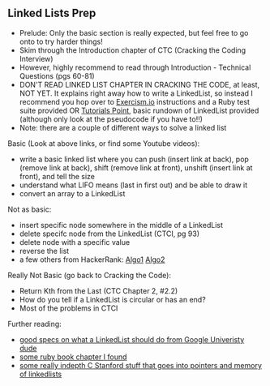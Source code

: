 ## Linked Lists Prep

- Prelude: Only the basic section is really expected, but feel free to go onto to try harder things!
- Skim through the Introduction chapter of CTC (Cracking the Coding Interview)
- However, highly recommend to read through Introduction - Technical Questions (pgs 60-81)
- DON'T READ LINKED LIST CHAPTER IN CRACKING THE CODE, at least, NOT YET.  It explains right away how to write a LinkedList, so instead I recommend you hop over to [Exercism.io](http://exercism.io/exercises/ruby/simple-linked-list/readme) instructions and a Ruby test suite provided OR [Tutorials Point](https://www.tutorialspoint.com/data_structures_algorithms/linked_lists_algorithm.htm), basic rundown of LinkedList provided (although only look at the pseudocode if you have to!!)
- Note: there are a couple of different ways to solve a linked list


Basic (Look at above links, or find some Youtube videos):
- write a basic linked list where you can push (insert link at back), pop (remove link at back), shift (remove link at front), unshift (insert link at front), and tell the size
- understand what LIFO means (last in first out) and be able to draw it
- convert an array to a LinkedList

Not as basic:
- insert specific node somewhere in the middle of a LinkedList
- delete specifc node from the LinkedList (CTCI, pg 93)
- delete node with a specific value
- reverse the list
- a few others from HackerRank: [Algo1](https://www.hackerrank.com/challenges/merge-two-sorted-linked-lists) [Algo2](https://www.hackerrank.com/challenges/compare-two-linked-lists)


Really Not Basic (go back to Cracking the Code):
- Return Kth from the Last (CTC Chapter 2, #2.2)
- How do you tell if a LinkedList is circular or has an end?
- Most of the problems in CTCI


Further reading:
- [good specs on what a LinkedList should do from Google Univeristy dude](https://github.com/jwasham/google-interview-university#linked-lists)
- [some ruby book chapter I found](http://www.brpreiss.com/books/opus8/html/page96.html)
- [some really indepth C Stanford stuff that goes into pointers and memory of linkedlists](http://cslibrary.stanford.edu/103/LinkedListBasics.pdf)

